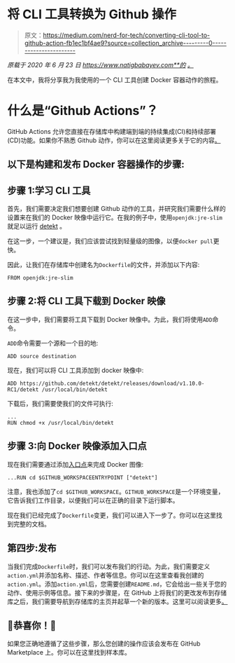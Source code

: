 # 将 CLI 工具转换为 Github 操作

> 原文：<https://medium.com/nerd-for-tech/converting-cli-tool-to-github-action-fb1ec1bf4ae9?source=collection_archive---------0----------------------->

*原载于 2020 年 6 月 23 日 https://www.natigbabayev.com**的* [*。*](https://www.natigbabayev.com/2020-06-23/converting-cli-tool-to-github-action)

在本文中，我将分享我为我使用的一个 CLI 工具创建 Docker 容器动作的旅程。

# 什么是“Github Actions”？

GitHub Actions 允许您直接在存储库中构建端到端的持续集成(CI)和持续部署(CD)功能。如果你不熟悉 Github 动作，你可以在这里阅读更多关于它的内容[。](https://help.github.com/en/actions/getting-started-with-github-actions/about-github-actions)

## 以下是构建和发布 Docker 容器操作的步骤:

## 步骤 1:学习 CLI 工具

首先，我们需要决定我们想要创建 Github 动作的工具，并研究我们需要什么样的设置来在我们的 Docker 映像中运行它。在我的例子中，使用`openjdk:jre-slim`就足以运行 [detekt](https://detekt.github.io/detekt/cli.html) 。

在这一步，一个建议是，我们应该尝试找到轻量级的图像，以便`docker pull`更快。

因此，让我们在存储库中创建名为`Dockerfile`的文件，并添加以下内容:

```
FROM openjdk:jre-slim
```

## 步骤 2:将 CLI 工具下载到 Docker 映像

在这一步中，我们需要将工具下载到 Docker 映像中。为此，我们将使用`ADD`命令。

`ADD`命令需要一个源和一个目的地:

```
ADD source destination
```

现在，我们可以将 CLI 工具添加到 docker 映像中:

```
ADD https://github.com/detekt/detekt/releases/download/v1.10.0-RC1/detekt /usr/local/bin/detekt
```

下载后，我们需要使我们的文件可执行:

```
...
RUN chmod +x /usr/local/bin/detekt
```

## 步骤 3:向 Docker 映像添加入口点

现在我们需要通过添加[入口点](https://docs.docker.com/engine/reference/builder/#entrypoint)来完成 Docker 图像:

```
...RUN cd $GITHUB_WORKSPACEENTRYPOINT ["detekt"]
```

注意，我也添加了`cd $GITHUB_WORKSPACE`。`GITHUB_WORKSPACE`是一个环境变量，它告诉我们工作目录，以便我们可以在正确的目录下运行脚本。

现在我们已经完成了`Dockerfile`变更，我们可以进入下一步了。你可以在这里找到完整的文档。

## 第四步:发布

当我们完成`Dockerfile`时，我们可以发布我们的行动。为此，我们需要定义`action.yml`并添加名称、描述、作者等信息。你可以在这里查看我创建的`action.yml`。添加`action.yml`后，您需要创建`README.md`，它会给出一些关于您的动作、使用示例等信息。接下来的步骤是，在 GitHub 上将我们的更改发布到存储库之后，我们需要导航到存储库的主页并起草一个新的版本。这里可以阅读更多[。](https://help.github.com/en/actions/creating-actions/publishing-actions-in-github-marketplace)

## 🎉恭喜你！🎉

如果您正确地遵循了这些步骤，那么您创建的操作应该会发布在 GitHub Marketplace 上。你可以在这里找到样本库。